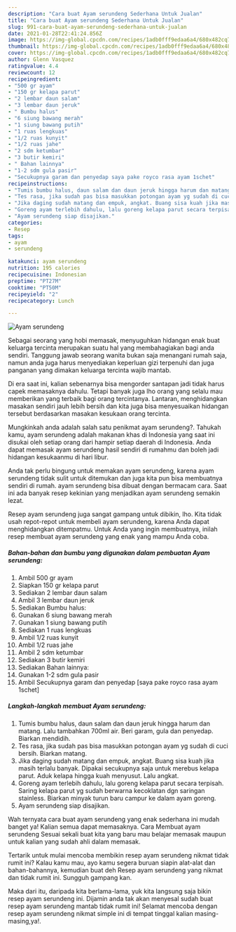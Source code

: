 ```yaml
---
description: "Cara buat Ayam serundeng Sederhana Untuk Jualan"
title: "Cara buat Ayam serundeng Sederhana Untuk Jualan"
slug: 991-cara-buat-ayam-serundeng-sederhana-untuk-jualan
date: 2021-01-28T22:41:24.856Z
image: https://img-global.cpcdn.com/recipes/1adb0fff9edaa6a4/680x482cq70/ayam-serundeng-foto-resep-utama.jpg
thumbnail: https://img-global.cpcdn.com/recipes/1adb0fff9edaa6a4/680x482cq70/ayam-serundeng-foto-resep-utama.jpg
cover: https://img-global.cpcdn.com/recipes/1adb0fff9edaa6a4/680x482cq70/ayam-serundeng-foto-resep-utama.jpg
author: Glenn Vasquez
ratingvalue: 4.4
reviewcount: 12
recipeingredient:
- "500 gr ayam"
- "150 gr kelapa parut"
- "2 lembar daun salam"
- "3 lembar daun jeruk"
- " Bumbu halus"
- "6 siung bawang merah"
- "1 siung bawang putih"
- "1 ruas lengkuas"
- "1/2 ruas kunyit"
- "1/2 ruas jahe"
- "2 sdm ketumbar"
- "3 butir kemiri"
- " Bahan lainnya"
- "1-2 sdm gula pasir"
- "Secukupnya garam dan penyedap saya pake royco rasa ayam 1schet"
recipeinstructions:
- "Tumis bumbu halus, daun salam dan daun jeruk hingga harum dan matang. Lalu tambahkan 700ml air. Beri garam, gula dan penyedap. Biarkan mendidih."
- "Tes rasa, jika sudah pas bisa masukkan potongan ayam yg sudah di cuci bersih. Biarkan matang."
- "Jika daging sudah matang dan empuk, angkat. Buang sisa kuah jika masih terlalu banyak. Dipakai secukupnya saja untuk merebus kelapa parut. Aduk kelapa hingga kuah menyusut. Lalu angkat."
- "Goreng ayam terlebih dahulu, lalu goreng kelapa parut secara terpisah. Saring kelapa parut yg sudah berwarna kecoklatan dgn saringan stainless. Biarkan minyak turun baru campur ke dalam ayam goreng."
- "Ayam serundeng siap disajikan."
categories:
- Resep
tags:
- ayam
- serundeng

katakunci: ayam serundeng 
nutrition: 195 calories
recipecuisine: Indonesian
preptime: "PT27M"
cooktime: "PT50M"
recipeyield: "2"
recipecategory: Lunch

---
```



![Ayam serundeng](https://img-global.cpcdn.com/recipes/1adb0fff9edaa6a4/680x482cq70/ayam-serundeng-foto-resep-utama.jpg)

Sebagai seorang yang hobi memasak, menyuguhkan hidangan enak buat keluarga tercinta merupakan suatu hal yang membahagiakan bagi anda sendiri. Tanggung jawab seorang  wanita bukan saja menangani rumah saja, namun anda juga harus menyediakan keperluan gizi terpenuhi dan juga panganan yang dimakan keluarga tercinta wajib mantab.

Di era  saat ini, kalian sebenarnya bisa mengorder santapan jadi tidak harus capek memasaknya dahulu. Tetapi banyak juga lho orang yang selalu mau memberikan yang terbaik bagi orang tercintanya. Lantaran, menghidangkan masakan sendiri jauh lebih bersih dan kita juga bisa menyesuaikan hidangan tersebut berdasarkan masakan kesukaan orang tercinta. 



Mungkinkah anda adalah salah satu penikmat ayam serundeng?. Tahukah kamu, ayam serundeng adalah makanan khas di Indonesia yang saat ini disukai oleh setiap orang dari hampir setiap daerah di Indonesia. Anda dapat memasak ayam serundeng hasil sendiri di rumahmu dan boleh jadi hidangan kesukaanmu di hari libur.

Anda tak perlu bingung untuk memakan ayam serundeng, karena ayam serundeng tidak sulit untuk ditemukan dan juga kita pun bisa membuatnya sendiri di rumah. ayam serundeng bisa dibuat dengan bermacam cara. Saat ini ada banyak resep kekinian yang menjadikan ayam serundeng semakin lezat.

Resep ayam serundeng juga sangat gampang untuk dibikin, lho. Kita tidak usah repot-repot untuk membeli ayam serundeng, karena Anda dapat menghidangkan ditempatmu. Untuk Anda yang ingin membuatnya, inilah resep membuat ayam serundeng yang enak yang mampu Anda coba.

<!--inarticleads1-->

##### Bahan-bahan dan bumbu yang digunakan dalam pembuatan Ayam serundeng:

1. Ambil 500 gr ayam
1. Siapkan 150 gr kelapa parut
1. Sediakan 2 lembar daun salam
1. Ambil 3 lembar daun jeruk
1. Sediakan  Bumbu halus:
1. Gunakan 6 siung bawang merah
1. Gunakan 1 siung bawang putih
1. Sediakan 1 ruas lengkuas
1. Ambil 1/2 ruas kunyit
1. Ambil 1/2 ruas jahe
1. Ambil 2 sdm ketumbar
1. Sediakan 3 butir kemiri
1. Sediakan  Bahan lainnya:
1. Gunakan 1-2 sdm gula pasir
1. Ambil Secukupnya garam dan penyedap [saya pake royco rasa ayam 1schet]




<!--inarticleads2-->

##### Langkah-langkah membuat Ayam serundeng:

1. Tumis bumbu halus, daun salam dan daun jeruk hingga harum dan matang. Lalu tambahkan 700ml air. Beri garam, gula dan penyedap. Biarkan mendidih.
1. Tes rasa, jika sudah pas bisa masukkan potongan ayam yg sudah di cuci bersih. Biarkan matang.
1. Jika daging sudah matang dan empuk, angkat. Buang sisa kuah jika masih terlalu banyak. Dipakai secukupnya saja untuk merebus kelapa parut. Aduk kelapa hingga kuah menyusut. Lalu angkat.
1. Goreng ayam terlebih dahulu, lalu goreng kelapa parut secara terpisah. Saring kelapa parut yg sudah berwarna kecoklatan dgn saringan stainless. Biarkan minyak turun baru campur ke dalam ayam goreng.
1. Ayam serundeng siap disajikan.




Wah ternyata cara buat ayam serundeng yang enak sederhana ini mudah banget ya! Kalian semua dapat memasaknya. Cara Membuat ayam serundeng Sesuai sekali buat kita yang baru mau belajar memasak maupun untuk kalian yang sudah ahli dalam memasak.

Tertarik untuk mulai mencoba membikin resep ayam serundeng nikmat tidak rumit ini? Kalau kamu mau, ayo kamu segera buruan siapin alat-alat dan bahan-bahannya, kemudian buat deh Resep ayam serundeng yang nikmat dan tidak rumit ini. Sungguh gampang kan. 

Maka dari itu, daripada kita berlama-lama, yuk kita langsung saja bikin resep ayam serundeng ini. Dijamin anda tak akan menyesal sudah buat resep ayam serundeng mantab tidak rumit ini! Selamat mencoba dengan resep ayam serundeng nikmat simple ini di tempat tinggal kalian masing-masing,ya!.

